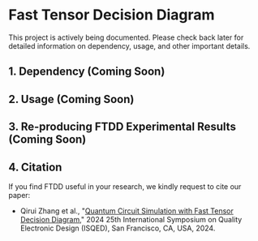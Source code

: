 # Fast Tensor Decision Diagram

This project is actively being documented. Please check back later for detailed information on dependency, usage, and other important details.

## 1. Dependency (Coming Soon)

## 2. Usage (Coming Soon)

## 3. Re-producing FTDD Experimental Results (Coming Soon)

## 4. Citation

If you find FTDD useful in your research, we kindly request to cite our paper:
 - Qirui Zhang et al., "[Quantum Circuit Simulation with Fast Tensor Decision Diagram](http://arxiv.org/abs/2401.11362)," 2024 25th International Symposium on Quality Electronic Design (ISQED), San Francisco, CA, USA, 2024.
